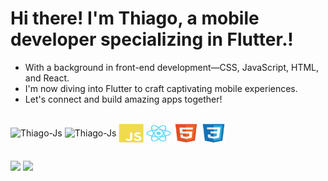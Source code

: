 # Hi there! I'm Thiago, a mobile developer specializing in Flutter.!

 - With a background in front-end development—CSS, JavaScript, HTML, and React.
 - I'm now diving into Flutter to craft captivating mobile experiences.
 - Let's connect and build amazing apps together!

<div style="display: inline_block"><br>
  <img align="center" alt="Thiago-Js" height="30" width="40" src="https://www.fluttericon.com/logo_dart_192px.svg">
   <img align="center" alt="Thiago-Js" height="30" width="40" src="https://cdn.icon-icons.com/icons2/2107/PNG/512/file_type_flutter_icon_130599.png">
  <img align="center" alt="Thiago-Js" height="30" width="40" src="https://raw.githubusercontent.com/devicons/devicon/master/icons/javascript/javascript-plain.svg">
  <img align="center" alt="Thiago-React" height="30" width="40" src="https://raw.githubusercontent.com/devicons/devicon/master/icons/react/react-original.svg">
  <img align="center" alt="Thiago-HTML" height="30" width="40" src="https://raw.githubusercontent.com/devicons/devicon/master/icons/html5/html5-original.svg">
  <img align="center" alt="Thiago-CSS" height="30" width="40" src="https://raw.githubusercontent.com/devicons/devicon/master/icons/css3/css3-original.svg">
</div>
  
  ##
 
<div> 
  <a href = "mailto:thiagovalmircardoso@gmail.com"><img src="https://img.shields.io/badge/-Gmail-%23333?style=for-the-badge&logo=gmail&logoColor=white" target="_blank"></a>
  <a href="https://www.linkedin.com/in/thiago-cardoso-5516b621b" target="_blank"><img src="https://img.shields.io/badge/-LinkedIn-%230077B5?style=for-the-badge&logo=linkedin&logoColor=white" target="_blank"></a> 
</div>
